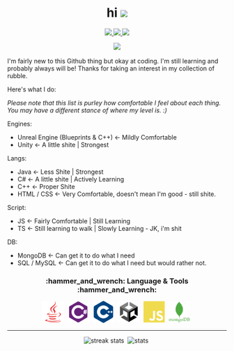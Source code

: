 
<h1 align="center" dir="auto">hi <img src="https://media.giphy.com/media/hvRJCLFzcasrR4ia7z/giphy.gif" width="30px"/></h1>

<p align="center" dir="auto">
<a href="https://www.linkedin.com/in/leafe/" target="_blank" rel="nofollow">
  <img src="https://img.shields.io/badge/linkedin-%230077B5.svg?&amp;style=for-the-badge&amp;logo=linkedin&amp;logoColor=white" style="max-width: 100%;">
</a>
  
<a href="https://linktr.ee/fufie" target="_blank" rel="nofollow">
  <img src="https://img.shields.io/badge/linktree-39E09B?style=for-the-badge&logo=linktree&logoColor=white" style="max-width: 100%;">
</a>
  
<a href="https://twitter.com/fufiedev" target="_blank" rel="nofollow">
  <img src="https://img.shields.io/badge/Twitter-1DA1F2?style=for-the-badge&logo=twitter&logoColor=white" style="max-width: 100%;">
</a>
</p>

<p align="center" dir="auto">
  <img src="https://komarev.com/ghpvc/?username=RLeafe">
</p>

I'm fairly new to this Github thing but okay at coding. I'm still learning and probably always will be! Thanks for taking an interest in my collection of rubble.

Here's what I do:

*Please note that this list is purley how comfortable I feel about each thing. You may have a different stance of where my level is. :)*

Engines:
- Unreal Engine (Blueprints & C++) <- Mildly Comfortable
- Unity <-  A little shite | Strongest

Langs:
- Java <- Less Shite | Strongest
- C# <- A little shite | Actively Learning
- C++ <- Proper Shite
- HTML / CSS <- Very Comfortable, doesn't mean I'm good - still shite.

Script:
- JS <- Fairly Comfortable | Still Learning
- TS <- Still learning to walk | Slowly Learning - JK, i'm shit

DB:
- MongoDB <- Can get it to do what I need
- SQL / MySQL <- Can get it to do what I need but would rather not.

<h3 align="center" dir="auto">:hammer_and_wrench: Language & Tools :hammer_and_wrench:</h3>

<p align="center" dir="auto">
  <img src="https://github.com/devicons/devicon/blob/master/icons/java/java-plain.svg" title="Java" alt="Java" width="50" height="50"/>&nbsp;
  <img src="https://github.com/devicons/devicon/blob/master/icons/csharp/csharp-plain.svg" title="CSharp" alt="CSharp" width="50" height="50"/>&nbsp;
  <img src="https://github.com/devicons/devicon/blob/master/icons/cplusplus/cplusplus-plain.svg" title="Cplusplus" alt="Cplusplus" width="50" height="50"/>&nbsp;
  <img src="https://github.com/devicons/devicon/blob/master/icons/unity/unity-original.svg" title="Unity" alt="Unity" width="50" height="50"/>&nbsp;
  <img src="https://github.com/devicons/devicon/blob/master/icons/javascript/javascript-plain.svg" title="JavaScript" alt="JavaScript" width="50" height="50"/>&nbsp;
  <img src="https://github.com/devicons/devicon/blob/master/icons/mongodb/mongodb-plain-wordmark.svg" title="MongoDB" alt="MongoDB" width="50" height="50"/>&nbsp;
</p>

---
<p align="center" dir="auto">
  <a>
    <img src="http://github-readme-streak-stats.herokuapp.com?user=RLeafe&theme=dark&date_format=j%20M%5B%20Y%5D" title="streak stats" alt="streak stats" width="50%">&nbsp;
    <img src="https://github-readme-stats.vercel.app/api/top-langs/?username=RLeafe&layout=compact&theme=dark" title="stats" alt="stats">&nbsp;
  </a>
</p>

<p align="center" dir="auto">
  <a>
    
  </a>
</p>
  
  


<!---
RLeafe/RLeafe is a ✨ special ✨ repository because its `README.md` (this file) appears on your GitHub profile.
You can click the Preview link to take a look at your changes.
--->

